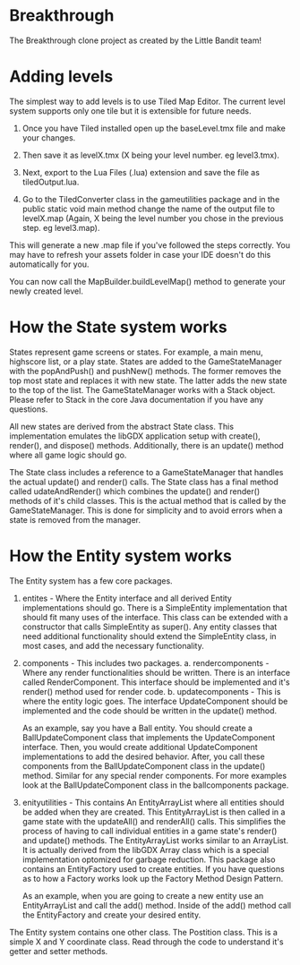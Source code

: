 Breakthrough
============

The Breakthrough clone project as created by the Little Bandit team!


Adding levels
=============

The simplest way to add levels is to use Tiled Map Editor. The current level system supports only one tile but it is extensible for future needs. 

1. Once you have Tiled installed open up the baseLevel.tmx file and make your changes. 

2. Then save it as levelX.tmx (X being your level number. eg level3.tmx). 

3. Next, export to the Lua Files (.lua) extension and save the file as tiledOutput.lua. 

4. Go to the TiledConverter class in the gameutilities package and in the public static void main method change the name of the output file to levelX.map (Again, X being the level number you chose in the previous step. eg level3.map). 

This will generate a new .map file if you've followed the steps correctly. You may have to refresh your assets folder in case your IDE doesn't do this automatically for you.

You can now call the MapBuilder.buildLevelMap() method to generate your newly created level.


How the State system works
==========================

States represent game screens or states. For example, a main menu, highscore list, or a play state. States are added to the GameStateManager with the popAndPush() and pushNew() methods. The former removes the top most state and replaces it with new state. The latter adds the new state to the top of the list. The GameStateManager works with a Stack object. Please refer to Stack in the core Java documentation if you have any questions.

All new states are derived from the abstract State class. This implementation emulates the libGDX application setup with create(), render(), and dispose() methods. Additionally, there is an update() method where all game logic should go.

The State class includes a reference to a GameStateManager that handles the actual update() and render() calls. The State class has a final method called udateAndRender() which combines the update() and render() methods of it's child classes. This is the actual method that is called by the GameStateManager. This is done for simplicity and to avoid errors when a state is removed from the manager.


How the Entity system works
===========================

The Entity system has a few core packages. 

1. entites - Where the Entity interface and all derived Entity implementations should go. There is a SimpleEntity implementation that should fit many uses of the interface. This class can be extended with a constructor that calls SimpleEntity as super(). Any entity classes that need additional functionality should extend the SimpleEntity class, in most cases, and add the necessary functionality.

2. components - This includes two packages.
    a. rendercomponents - Where any render functionalities should be written. There is an interface called RenderComponent. This interface should be implemented and it's render() method used for render code.
    b. updatecomponents - This is where the entity logic goes. The interface UpdateComponent should be implemented and the code should be written in the update() method.
    
    As an example, say you have a Ball entity. You should create a BallUpdateComponent class that implements the UpdateComponent interface. Then, you would create additional UpdateComponent implementations to add the desired behavior. After, you call these components from the BallUpdateComponent class in the update() method. Similar for any special render components. For more examples look at the BallUpdateComponent class in the ballcomponents package.
    
3. enityutilities - This contains An EntityArrayList where all entities should be added when they are created. This EntityArrayList is then called in a game state with the updateAll() and renderAll() calls. This simplifies the process of having to call individual entities in a game state's render() and update() methods. The EntityArrayList works similar to an ArrayList. It is actually derived from the libGDX Array class which is a special implementation optomized for garbage reduction. This package also contains an EntityFactory used to create entities. If you have questions as to how a Factory works look up the Factory Method Design Pattern.
    
    As an example, when you are going to create a new entity use an EntityArrayList and call the add() method. Inside of the add() method call the EntityFactory and create your desired entity.

The Entity system contains one other class. The Postition class. This is a simple X and Y coordinate class. Read through the code to understand it's getter and setter methods.
